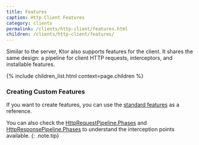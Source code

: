 ```yaml
---
title: Features
caption: Http Client Features
category: clients
permalink: /clients/http-client/features.html
children: /clients/http-client/features/
---
```


Similar to the server, Ktor also supports features for the client. It shares the same design: a pipeline for client HTTP requests, interceptors, and installable features.

{% include children_list.html context=page.children %}

### Creating Custom Features

If you want to create features, you can use the [standard features](https://github.com/ktorio/ktor/tree/master/ktor-client/ktor-client-core/src/io/ktor/client/features) as a reference.

You can also check the [HttpRequestPipeline.Phases](https://github.com/ktorio/ktor/blob/master/ktor-client/ktor-client-core/src/io/ktor/client/request/HttpRequestPipeline.kt) and [HttpResponsePipeline.Phases](https://github.com/ktorio/ktor/blob/master/ktor-client/ktor-client-core/src/io/ktor/client/response/HttpResponsePipeline.kt) to understand the interception points available.
{: .note.tip}
